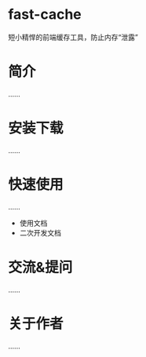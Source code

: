 # fast-cache
短小精悍的前端缓存工具，防止内存“泄露”

# 简介
......

# 安装下载
......

# 快速使用
......

- 使用文档
- 二次开发文档

# 交流&提问
......

# 关于作者
......
